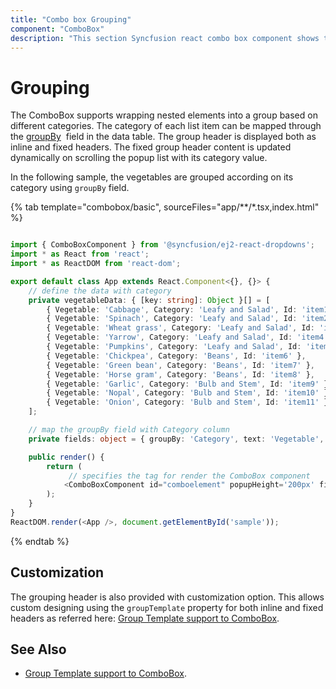 ```yaml
---
title: "Combo box Grouping"
component: "ComboBox"
description: "This section Syncfusion react combo box component shows the grouping with individual header and it's header customization."
---
```


# Grouping

The ComboBox supports wrapping nested elements into a group based on different categories. The category
of each list item can be mapped through the
[groupBy](../api/combo-box/#fields) &nbsp;field in
the data table. The group header is displayed both as inline and fixed headers. The fixed group header content
is updated dynamically on scrolling the popup list with its category value.

In the following sample, the vegetables are grouped according on its category using `groupBy` field.

{% tab template="combobox/basic", sourceFiles="app/**/*.tsx,index.html" %}

```typescript

import { ComboBoxComponent } from '@syncfusion/ej2-react-dropdowns';
import * as React from 'react';
import * as ReactDOM from 'react-dom';

export default class App extends React.Component<{}, {}> {
    // define the data with category
    private vegetableData: { [key: string]: Object }[] = [
        { Vegetable: 'Cabbage', Category: 'Leafy and Salad', Id: 'item1' },
        { Vegetable: 'Spinach', Category: 'Leafy and Salad', Id: 'item2' },
        { Vegetable: 'Wheat grass', Category: 'Leafy and Salad', Id: 'item3' },
        { Vegetable: 'Yarrow', Category: 'Leafy and Salad', Id: 'item4' },
        { Vegetable: 'Pumpkins', Category: 'Leafy and Salad', Id: 'item5' },
        { Vegetable: 'Chickpea', Category: 'Beans', Id: 'item6' },
        { Vegetable: 'Green bean', Category: 'Beans', Id: 'item7' },
        { Vegetable: 'Horse gram', Category: 'Beans', Id: 'item8' },
        { Vegetable: 'Garlic', Category: 'Bulb and Stem', Id: 'item9' },
        { Vegetable: 'Nopal', Category: 'Bulb and Stem', Id: 'item10' },
        { Vegetable: 'Onion', Category: 'Bulb and Stem', Id: 'item11' }
    ];

    // map the groupBy field with Category column
    private fields: object = { groupBy: 'Category', text: 'Vegetable', value: 'Id' };

    public render() {
        return (
             // specifies the tag for render the ComboBox component
            <ComboBoxComponent id="comboelement" popupHeight='200px' fields={this.fields} dataSource={this.vegetableData} placeholder="Select a vegetable" />
        );
    }
}
ReactDOM.render(<App />, document.getElementById('sample'));

```

{% endtab %}

## Customization

The grouping header is also provided with customization option. This allows custom designing using
the `groupTemplate` property for both inline and fixed headers as referred here:
[Group Template support to ComboBox](/combo-box/templates/#group-template).

## See Also

* [Group Template support to ComboBox](./templates#group-template).